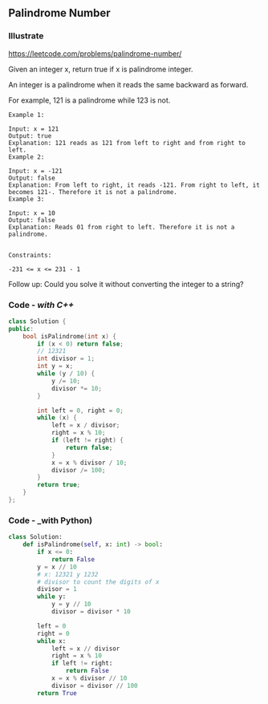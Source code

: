 ## Palindrome Number
### Illustrate
<https://leetcode.com/problems/palindrome-number/>

Given an integer x, return true if x is palindrome integer.

An integer is a palindrome when it reads the same backward as forward.

For example, 121 is a palindrome while 123 is not.

```
Example 1:

Input: x = 121
Output: true
Explanation: 121 reads as 121 from left to right and from right to left.
Example 2:

Input: x = -121
Output: false
Explanation: From left to right, it reads -121. From right to left, it becomes 121-. Therefore it is not a palindrome.
Example 3:

Input: x = 10
Output: false
Explanation: Reads 01 from right to left. Therefore it is not a palindrome.


Constraints:

-231 <= x <= 231 - 1
```

Follow up: Could you solve it without converting the integer to a string?

### Code - _with C++_
```c++
class Solution {
public:
    bool isPalindrome(int x) {
        if (x < 0) return false;
        // 12321
        int divisor = 1;
        int y = x;
        while (y / 10) {
            y /= 10;
            divisor *= 10;
        }

        int left = 0, right = 0;
        while (x) {
            left = x / divisor;
            right = x % 10;
            if (left != right) {
                return false;
            }
            x = x % divisor / 10;
            divisor /= 100;
        }
        return true;
    }
};
```

### Code - _with Python)
```python
class Solution:
    def isPalindrome(self, x: int) -> bool:
        if x <= 0:
            return False
        y = x // 10
        # x: 12321 y 1232
        # divisor to count the digits of x
        divisor = 1
        while y:
            y = y // 10
            divisor = divisor * 10

        left = 0
        right = 0
        while x:
            left = x // divisor
            right = x % 10
            if left != right:
                return False
            x = x % divisor // 10
            divisor = divisor // 100
        return True
```
